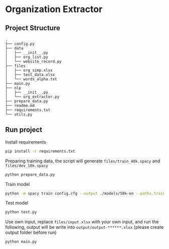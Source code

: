 # Organization Extractor

## Project Structure

```
.
├── config.py
├── data
│   ├── __init__.py
│   ├── org_list.py
│   └── website_record.py
├── files
│   ├── org_simp.xlsx
│   ├── test_data.xlsx
│   └── words_alpha.txt
├── main.py
├── nlp
│   ├── __init__.py
│   └── org_extractor.py
├── prepare_data.py
├── readme.md
├── requirements.txt
└── utils.py
```

## Run project

Install requirements

```sh
pip install -r requirements.txt
```

Preparing training data, the script will generate `files/train_40k.spacy` and `files/dev_10k.spacy`

```sh
python prepare_data.py
```

Train model

```sh
python -m spacy train config.cfg --output ./models/50k-en --paths.train ./files/train_40k.spacy --paths.dev ./files/dev_10k.spacy --gpu-id 3
```

Test model

```sh
python test.py
```

Use own input, replace `files/input.xlsx` with your own input, and run the following, output will be write into `output/output-******.xlsx` (please create output folder before run)

```sh
python main.py
```

